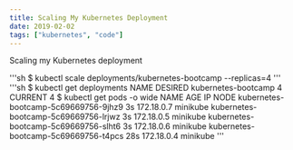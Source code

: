 ```yaml
---
title: Scaling My Kubernetes Deployment
date: 2019-02-02
tags: ["kubernetes", "code"]
---
```

Scaling my Kubernetes deployment
<!--more-->
'''sh
$ kubectl scale deployments/kubernetes-bootcamp --replicas=4
'''
'''sh
$ kubectl get deployments
NAME
DESIRED
kubernetes-bootcamp
4
CURRENT
4
$ kubectl get pods -o wide
NAME
AGE
IP
NODE
kubernetes-bootcamp-5c69669756-9jhz9
3s
172.18.0.7
minikube
kubernetes-bootcamp-5c69669756-lrjwz
3s
172.18.0.5
minikube
kubernetes-bootcamp-5c69669756-slht6
3s
172.18.0.6
minikube
kubernetes-bootcamp-5c69669756-t4pcs
28s
172.18.0.4
minikube
'''
